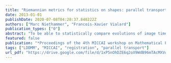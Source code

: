 ```yaml
---
title: "Riemannian metrics for statistics on shapes: parallel transport and scale invariance"
date: 2013-01-01
publishDate: 2020-07-08T04:28:37.840222Z
authors: ["Marc Niethammer", "Francois-Xavier Vialard"]
publication_types: ["0"]
abstract: "To be able to statistically compare evolutions of image timeseries data requires a method to express these evolutions in a common coordinate system. This requires a mechanism to transport evolutions between coordinate systems: e.g., parallel transport has been used for large displacement di ffeomorphic metric mapping (LDDMM) approaches. A common purpose to study evolutions is to assess local tissue growth or decay as observed in the context of neurodevelopment or neurodegeneration. Hence, preserving this information under transport is important to allow for faithful statistical analysis in the common coordinate system. Most basically, we require scale invariance. Here, we show that a scale invariant metric does not exist in the LDDMM setting. We illustrate the impact of this non-invariance on parallel transport. We also propose a new class of Riemannian metrics on shapes which preserves the variation of a global indicator such as volume under parallel transport."
featured: false
publication: "*Proceedings of the 4th MICCAI workshop on Mathematical Foundations of Computational Anatomy (MFCA)*"
tags: ["LDDMM", "MICCAI", "registration", "parallel transport"]
url_pdf: "https://drive.google.com/file/d/1xP5nOhDZE6q2oX9WdB96mTAcMXVqmWIm"
---
```


